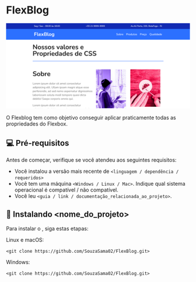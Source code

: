 # FlexBlog

<img src="img/Capa.png" alt="capa">

O Flexblog tem como objetivo conseguir aplicar praticamente todas as propriedades do Flexbox.

## 💻 Pré-requisitos

Antes de começar, verifique se você atendeu aos seguintes requisitos:

- Você instalou a versão mais recente de `<linguagem / dependência / requeridos>`
- Você tem uma máquina `<Windows / Linux / Mac>`. Indique qual sistema operacional é compatível / não compatível.
- Você leu `<guia / link / documentação_relacionada_ao_projeto>`.

## 🚀 Instalando <nome_do_projeto>

Para instalar o <FlexBlog>, siga estas etapas:

Linux e macOS:

```
<git clone https://github.com/SouzaSama02/FlexBlog.git>
```

Windows:

```
<git clone https://github.com/SouzaSama02/FlexBlog.git>
```
